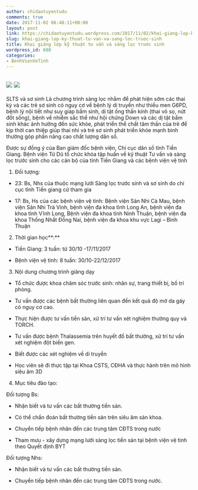 ```yaml
---
author: chidaotuyentudu
comments: true
date: 2017-11-02 06:48:11+00:00
layout: post
link: https://chidaotuyentudu.wordpress.com/2017/11/02/khai-giang-lop-ky-thuat-tu-van-va-sang-loc-truoc-sinh/
slug: khai-giang-lop-ky-thuat-tu-van-va-sang-loc-truoc-sinh
title: Khai giảng lớp kỹ thuật tư vấn và sàng lọc trước sinh
wordpress_id: 688
categories:
- BenhVienVeTinh
---
```


## [![](https://chidaotuyentudu.files.wordpress.com/2017/11/img-f3d6fe9d7a5d525c0b5089e598b63a01-v-1.jpg?w=300)](https://chidaotuyentudu.files.wordpress.com/2017/11/img-f3d6fe9d7a5d525c0b5089e598b63a01-v-1.jpg) [![](https://chidaotuyentudu.files.wordpress.com/2017/11/20171030_084034.jpg?w=300)](https://chidaotuyentudu.files.wordpress.com/2017/11/20171030_084034.jpg)


SLTS và sơ sinh Là chương trình sàng lọc nhằm để phát hiện sớm các thai kỳ và các trẻ sơ sinh có nguy cơ về bệnh lý di truyền như thiếu men G6PD, bệnh lý nội tiết như suy giáp bẩm sinh, dị tật ống thần kinh (thai vô sọ, nứt đốt sống), bệnh về nhiễm sắc thể như hội chứng Down và các dị tật bẩm sinh khác ảnh hưởng đến sức khỏe, phát triển thể chất tâm thần của trẻ để kịp thời can thiệp giúp thai nhi và trẻ sơ sinh phát triển khỏe mạnh bình thường góp phần nâng cao chất lượng dân số.

Được sự đồng ý của Ban giám đốc bệnh viện, Chi cục dân số tỉnh Tiền Giang. Bệnh viện Từ Dũ tổ chức khóa tập huấn về kỹ thuật Tư vấn và sàng lọc trước sinh cho các cán bộ của tỉnh Tiền Giang và các bệnh viện vệ tinh



 	
  1. Đối tượng:



 	
  * 23: Bs, Nhs của thuộc mạng lưới Sàng lọc trước sinh và sơ sinh do chi cục tỉnh Tiền giang cử tham gia

 	
  * 17: Bs, Hs của các bệnh viện vệ tinh: Bệnh viện Sản Nhi Cà Mau, bệnh viện Sản Nhi Trà Vinh, bệnh viện đa khoa tỉnh Long An, bệnh viện đa khoa tỉnh Vĩnh Long, Bệnh viện đa khoa tỉnh Ninh Thuận, bệnh viện đa khoa Thống Nhất Đồng Nai, bệnh viện đa khoa khu vực Lagi – Bình Thuận



 	
  2. Thời gian học**:**



 	
  * Tiền Giang: 3 tuần: từ 30/10 -17/11/2017

 	
  * Bệnh viện vệ tinh: 8 tuần: 30/10-22/12/2017



 	
  3. Nội dung chương trình giảng dạy



 	
  * Tổ chức được khoa chăm sóc trước sinh: nhân sự, trang thiết bị, bố trí phòng.

 	
  * Tư vấn được các bệnh bất thường liên quan đến kết quả độ mờ da gáy có nguy cơ cao.

 	
  * Thực hiện được tư vấn tiền sản, xử trí tư vấn xét nghiệm thường quy và TORCH.

 	
  * Tư vấn được bệnh Thalassemia trên huyết đồ bất thường, xử trí tư vấn xét nghiệm đột biến gen.

 	
  * Biết được các xét nghiệm về di truyền

 	
  * Học viên sẽ đi thực tập tại Khoa CSTS, CĐHA và thực hành trên mô hình siêu âm 3D



 	
  4. Mục tiêu đào tạo:


Đối tượng Bs:



 	
  * Nhận biết và tư vấn các bất thường tiền sản.

 	
  * Có thể chẩn đoán bất thường tiền sản trên siêu âm sản khoa.

 	
  * Chuyển tiếp bệnh nhân đến các trung tâm CĐTS trong nước

 	
  * Tham mưu - xây dựng mạng lưới sàng lọc tiền sản tại bệnh viện vệ tinh theo Quyết định BYT


Đối tượng Nhs:



 	
  * Nhận biết và tư vấn các bất thường tiền sản.

 	
  * Chuyển tiếp bệnh nhân đến các trung tâm CĐTS trong nước.



